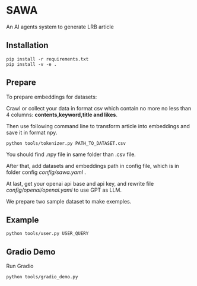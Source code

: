 # SAWA
An AI agents system to generate LRB article


## Installation


```shell
pip install -r requirements.txt
pip install -v -e .
```

## Prepare

To prepare embeddings for datasets:

Crawl or collect your data in format csv which contain no more no less than 4 columns: **contents,keyword,title and likes**.

Then use following command line to transform article into embeddings and save it in format npy.

```shell
python tools/tokenizer.py PATH_TO_DATASET.csv
```
You should find .npy file in same folder than .csv file.

After that, add datasets and embeddings path in config file, which is in folder config *config/sawa.yaml* .

At last, get your openai api base and api key, and rewrite file *config/openai/openai.yaml* to use GPT as LLM.

We prepare two sample dataset to make exemples.

## Example
```shell 
python tools/user.py USER_QUERY
```
## Gradio Demo
Run Gradio
```shell
python tools/gradio_demo.py
```


